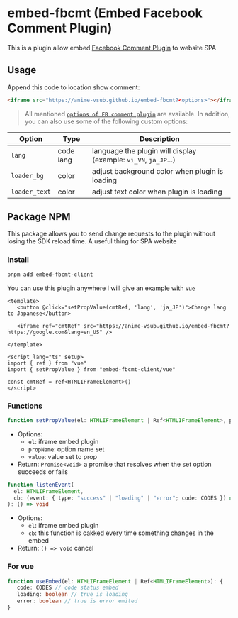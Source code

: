 # embed-fbcmt (Embed Facebook Comment Plugin)
This is a plugin allow embed [Facebook Comment Plugin](https://developers.facebook.com/docs/plugins/comments/) to website SPA

## Usage
Append this code to location show comment:
```html
<iframe src="https://anime-vsub.github.io/embed-fbcmt?<options>"></iframe>
```
> All mentioned [`options of FB comment plugin`](https://developers.facebook.com/docs/plugins/comments/) are available.
In addition, you can also use some of the following custom options:

| Option | Type | Description |
| ------ | ---- | ----------- |
| `lang` | code lang | language the plugin will display (example: `vi_VN`, `ja_JP`...) |
| `loader_bg` | color | adjust background color when plugin is loading |
| `loader_text` | color | adjust text color when plugin is loading |

## Package NPM
This package allows you to send change requests to the plugin without losing the SDK reload time. A useful thing for SPA website
### Install
```bash
pnpm add embed-fbcmt-client
```

You can use this plugin anywhere I will give an example with `Vue`
```vue
<template>
   <button @click="setPropValue(cmtRef, 'lang', 'ja_JP')">Change lang to Japanese</button>

   <iframe ref="cmtRef" src="https://anime-vsub.github.io/embed-fbcmt?https://google.com&lang=en_US" />

</template>

<script lang="ts" setup>
import { ref } from "vue"
import { setPropValue } from "embed-fbcmt-client/vue"

const cmtRef = ref<HTMLIFrameElement>()
</script>
```
### Functions
```ts
function setPropValue(el: HTMLIFrameElement | Ref<HTMLIFrameElement>, propName: string, value: string): Promise<void>
```
- Options:
   - `el`: iframe embed plugin
   - `propName`: option name set
   - `value`: value set to prop
- Return: `Promise<void>` a promise that resolves when the set option succeeds or fails

```ts
function listenEvent(
  el: HTMLIFrameElement,
  cb: (event: { type: "success" | "loading" | "error"; code: CODES }) => void
): () => void
```
- Options:
   - `el`: iframe embed plugin
   - `cb`: this function is cakked every time something changes in the embed
- Return: `() => void` cancel


### For vue
```ts
function useEmbed(el: HTMLIFrameElement | Ref<HTMLIFrameElement>): {
   code: CODES // code status embed
   loading: boolean // true is loading
   error: boolean // true is error emited
}
```
